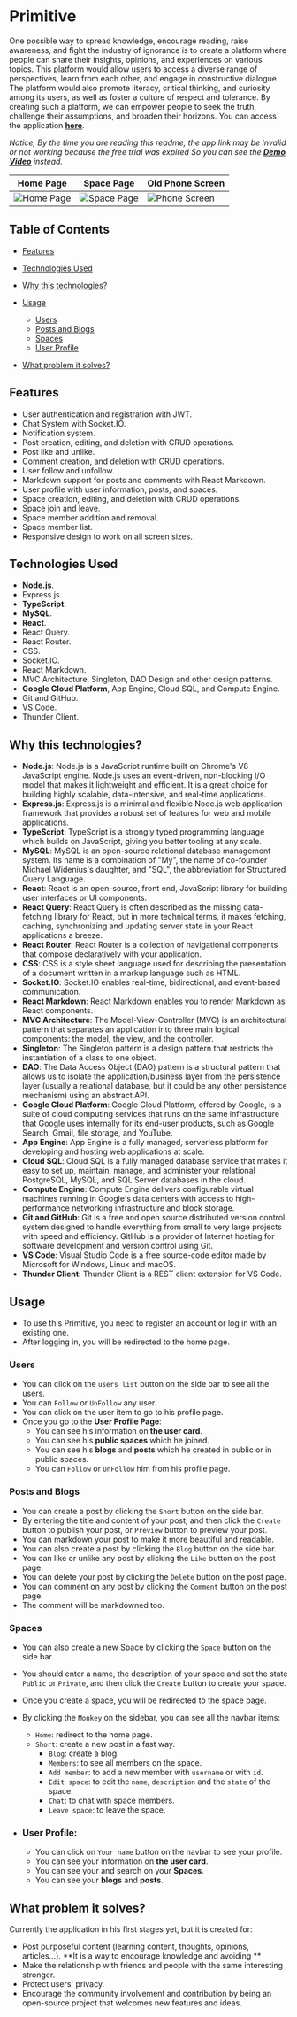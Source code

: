 # Primitive

One possible way to spread knowledge, encourage reading, raise awareness, and fight the industry of ignorance is to create a platform where people can share their insights, opinions, and experiences on various topics. This platform would allow users to access a diverse range of perspectives, learn from each other, and engage in constructive dialogue. The platform would also promote literacy, critical thinking, and curiosity among its users, as well as foster a culture of respect and tolerance. By creating such a platform, we can empower people to seek the truth, challenge their assumptions, and broaden their horizons. You can access the application **[here](http://arboreal-inn-402111.oa.r.appspot.com)**.

_Notice, By the time you are reading this readme, the app link may be invalid or not working because the free trial was expired So you can see the **[Demo Video](https://www.youtube.com/watch?v=JHtCKUv_Xs8&t=369s&ab_channel=IslamBardala)** instead._

| Home Page                                       | Space Page                                    | Old Phone Screen                       |
| ----------------------------------------------- | --------------------------------------------- | -------------------------------------- |
| ![Home Page](./docs/imgs/PrimitiveHomePage.png) | ![Space Page](./docs/imgs/PrimitiveSpace.png) | ![Phone Screen](./docs/imgs/home.jpeg) |

## Table of Contents

- [Features](#features)
- [Technologies Used](#technologies-used)
- [Why this technologies?](#why-this-technologies)
- [Usage](#usage)

  - [Users](#users)
  - [Posts and Blogs](#posts-and-blogs)
  - [Spaces](#spaces)
  - [User Profile](#user-profile)

- [What problem it solves?](#what-problem-it-solves)

## Features

- User authentication and registration with JWT.
- Chat System with Socket.IO.
- Notification system.
- Post creation, editing, and deletion with CRUD operations.
- Post like and unlike.
- Comment creation, and deletion with CRUD operations.
- User follow and unfollow.
- Markdown support for posts and comments with React Markdown.
- User profile with user information, posts, and spaces.
- Space creation, editing, and deletion with CRUD operations.
- Space join and leave.
- Space member addition and removal.
- Space member list.
- Responsive design to work on all screen sizes.

## Technologies Used

- **Node.js**.
- Express.js.
- **TypeScript**.
- **MySQL**.
- **React**.
- React Query.
- React Router.
- CSS.
- Socket.IO.
- React Markdown.
- MVC Architecture, Singleton, DAO Design and other design patterns.
- **Google Cloud Platform**, App Engine, Cloud SQL, and Compute Engine.
- Git and GitHub.
- VS Code.
- Thunder Client.

## Why this technologies?

- **Node.js**: Node.js is a JavaScript runtime built on Chrome's V8 JavaScript engine. Node.js uses an event-driven, non-blocking I/O model that makes it lightweight and efficient. It is a great choice for building highly scalable, data-intensive, and real-time applications.
- **Express.js**: Express.js is a minimal and flexible Node.js web application framework that provides a robust set of features for web and mobile applications.
- **TypeScript**: TypeScript is a strongly typed programming language which builds on JavaScript, giving you better tooling at any scale.
- **MySQL**: MySQL is an open-source relational database management system. Its name is a combination of "My", the name of co-founder Michael Widenius's daughter, and "SQL", the abbreviation for Structured Query Language.
- **React**: React is an open-source, front end, JavaScript library for building user interfaces or UI components.
- **React Query**: React Query is often described as the missing data-fetching library for React, but in more technical terms, it makes fetching, caching, synchronizing and updating server state in your React applications a breeze.
- **React Router**: React Router is a collection of navigational components that compose declaratively with your application.
- **CSS**: CSS is a style sheet language used for describing the presentation of a document written in a markup language such as HTML.
- **Socket.IO**: Socket.IO enables real-time, bidirectional, and event-based communication.
- **React Markdown**: React Markdown enables you to render Markdown as React components.
- **MVC Architecture**: The Model-View-Controller (MVC) is an architectural pattern that separates an application into three main logical components: the model, the view, and the controller.
- **Singleton**: The Singleton pattern is a design pattern that restricts the instantiation of a class to one object.
- **DAO**: The Data Access Object (DAO) pattern is a structural pattern that allows us to isolate the application/business layer from the persistence layer (usually a relational database, but it could be any other persistence mechanism) using an abstract API.
- **Google Cloud Platform**: Google Cloud Platform, offered by Google, is a suite of cloud computing services that runs on the same infrastructure that Google uses internally for its end-user products, such as Google Search, Gmail, file storage, and YouTube.
- **App Engine**: App Engine is a fully managed, serverless platform for developing and hosting web applications at scale.
- **Cloud SQL**: Cloud SQL is a fully managed database service that makes it easy to set up, maintain, manage, and administer your relational PostgreSQL, MySQL, and SQL Server databases in the cloud.
- **Compute Engine**: Compute Engine delivers configurable virtual machines running in Google's data centers with access to high-performance networking infrastructure and block storage.
- **Git and GitHub**: Git is a free and open source distributed version control system designed to handle everything from small to very large projects with speed and efficiency. GitHub is a provider of Internet hosting for software development and version control using Git.
- **VS Code**: Visual Studio Code is a free source-code editor made by Microsoft for Windows, Linux and macOS.
- **Thunder Client**: Thunder Client is a REST client extension for VS Code.

## Usage

- To use this Primitive, you need to register an account or log in with an existing one.
- After logging in, you will be redirected to the home page.

### Users

- You can click on the `users list` button on the side bar to see all the users.
- You can `Follow` or `UnFollow` any user.
- You can click on the user item to go to his profile page.
- Once you go to the **User Profile Page**:
  - You can see his information on **the user card**.
  - You can see his **public spaces** which he joined.
  - You can see his **blogs** and **posts** which he created in public or in public spaces.
  - You can `Follow` or `UnFollow` him from his profile page.

### Posts and Blogs

- You can create a post by clicking the `Short` button on the side bar.
- By entering the title and content of your post, and then click the `Create` button to publish your post, or `Preview` button to preview your post.
- You can markdown your post to make it more beautiful and readable.
- You can also create a post by clicking the `Blog` button on the side bar.
- You can like or unlike any post by clicking the `Like` button on the post page.
- You can delete your post by clicking the `Delete` button on the post page.
- You can comment on any post by clicking the `Comment` button on the post page.
- The comment will be markdowned too.

### Spaces

- You can also create a new Space by clicking the `Space` button on the side bar.
- You should enter a name, the description of your space and set the state `Public` or `Private`, and then click the `Create` button to create your space.
- Once you create a space, you will be redirected to the space page.
- By clicking the `Monkey` on the sidebar, you can see all the navbar items:

  - `Home`: redirect to the home page.
  - `Short`: create a new post in a fast way.
    - `Blog`: create a blog.
    - `Members`: to see all members on the space.
    - `Add member`: to add a new member with `username` or with `id`.
    - `Edit space`: to edit the `name`, `description` and the `state` of the space.
    - `Chat`: to chat with space members.
    - `Leave space`: to leave the space.

- ### User Profile:

  - You can click on `Your name` button on the navbar to see your profile.
  - You can see your information on **the user card**.
  - You can see your and search on your **Spaces**.
  - You can see your **blogs** and **posts**.

## What problem it solves?

Currently the application in his first stages yet, but it is created for:

- Post purposeful content (learning content, thoughts, opinions, articles...). **It is a way to encourage knowledge and avoiding **
- Make the relationship with friends and people with the same interesting stronger.
- Protect users' privacy.
- Encourage the community involvement and contribution by being an open-source project that welcomes new features and ideas.

